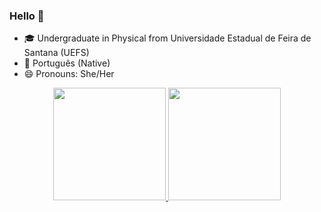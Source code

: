 ### Hello 👋

- 🎓 Undergraduate in Physical from Universidade Estadual de Feira de Santana (UEFS)
- 💬 Português (Native)
- 😄 Pronouns: She/Her

<div align="center">
  <a href="https://github.com/Lai1a202">
  <img height="180em" src="https://github-readme-stats.vercel.app/api?username=Lai1a202&show_icons=true&theme=dracula&include_all_commits=true&count_private=true"/>
  <img height="180em" src="https://github-readme-stats.vercel.app/api/top-langs/?username=Lai1a202&layout=compact&langs_count=7&theme=dracula"/>


<!--
**Lai1a202/Lai1a202** is a ✨ _special_ ✨ repository because its `README.md` (this file) appears on your GitHub profile.

Here are some ideas to get you started:

- 🔭 I’m currently working on ...
- 🌱 I’m currently learning ...
- 👯 I’m looking to collaborate on ...
- 🤔 I’m looking for help with ...
- 💬 Ask me about ...
- 📫 How to reach me: ...
- 😄 Pronouns: ...
- ⚡ Fun fact: ...
-->
